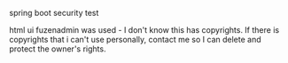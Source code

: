 spring boot security test

html ui fuzenadmin was used - I don't know this has copyrights. 
If there is copyrights that i can't use personally, contact me so I can delete and protect the owner's rights.
